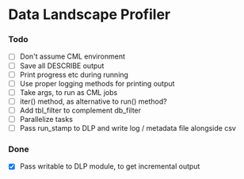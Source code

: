 # Data Landscape Profiler

### Todo
- [ ] Don't assume CML environment
- [ ] Save all DESCRIBE output
- [ ] Print progress etc during running
- [ ] Use proper logging methods for printing output
- [ ] Take args, to run as CML jobs
- [ ] iter() method, as alternative to run() method?
- [ ] Add tbl_filter to complement db_filter
- [ ] Parallelize tasks
- [ ] Pass run_stamp to DLP and write log / metadata file alongside csv

### Done
- [x] Pass writable to DLP module, to get incremental output